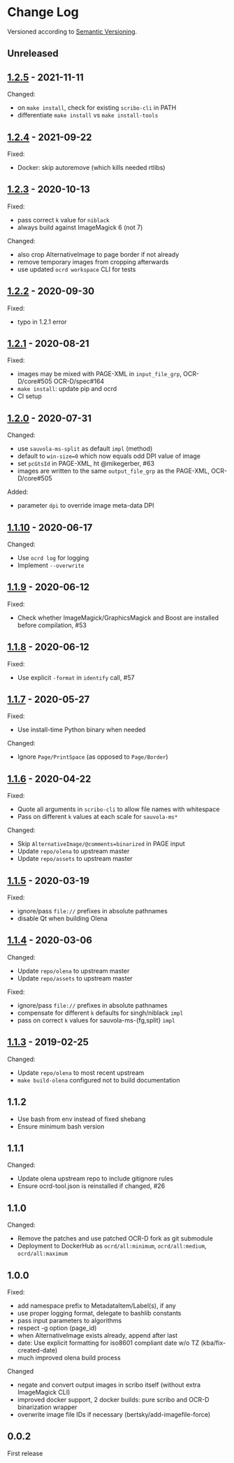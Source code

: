 Change Log
==========
Versioned according to [Semantic Versioning](http://semver.org/).

## Unreleased

## [1.2.5] - 2021-11-11

Changed:

   - on `make install`, check for existing `scribo-cli` in PATH
   - differentiate `make install` vs `make install-tools`

## [1.2.4] - 2021-09-22

Fixed:

   - Docker: skip autoremove (which kills needed rtlibs)

## [1.2.3] - 2020-10-13

Fixed:

   - pass correct `k` value for `niblack`
   - always build against ImageMagick 6 (not 7)
   
Changed:

   - also crop AlternativeImage to page border if not already
   - remove temporary images from cropping afterwards
   - use updated `ocrd workspace` CLI for tests

## [1.2.2] - 2020-09-30

Fixed:

   - typo in 1.2.1 error

## [1.2.1] - 2020-08-21

Fixed:

   - images may be mixed with PAGE-XML in `input_file_grp`, OCR-D/core#505 OCR-D/spec#164
   - `make install`: update pip and ocrd
   - CI setup

## [1.2.0] - 2020-07-31

Changed:

  - use `sauvola-ms-split` as default `impl` (method)
  - default to `win-size=0` which now equals odd DPI value of image
  - set `pcGtsId` in PAGE-XML, ht @mikegerber, #63
  - images are written to the same `output_file_grp` as the PAGE-XML, OCR-D/core#505

Added:

 - parameter `dpi` to override image meta-data DPI


## [1.1.10] - 2020-06-17

Changed:

  - Use `ocrd log` for logging
  - Implement `--overwrite`

## [1.1.9] - 2020-06-12

Fixed:

  * Check whether ImageMagick/GraphicsMagick and Boost are installed before compilation, #53

## [1.1.8] - 2020-06-12

Fixed:

  * Use explicit `-format` in `identify` call, #57

## [1.1.7] - 2020-05-27

Fixed:

  * Use install-time Python binary when needed

Changed:

  * Ignore `Page/PrintSpace` (as opposed to `Page/Border`)

## [1.1.6] - 2020-04-22

Fixed:

  * Quote all arguments in `scribo-cli` to allow file names with whitespace
  * Pass on different `k` values at each scale for `sauvola-ms*`

Changed:

  * Skip `AlternativeImage/@comments=binarized` in PAGE input
  * Update `repo/olena` to upstream master
  * Update `repo/assets` to upstream master

## [1.1.5] - 2020-03-19

Fixed:

  * ignore/pass `file://` prefixes in absolute pathnames
  * disable Qt when building Olena

## [1.1.4] - 2020-03-06

Changed:

  * Update `repo/olena` to upstream master
  * Update `repo/assets` to upstream master

Fixed:

  * ignore/pass `file://` prefixes in absolute pathnames
  * compensate for different `k` defaults for singh/niblack `impl`
  * pass on correct `k` values for sauvola-ms-{fg,split} `impl`

## [1.1.3] - 2019-02-25

Changed:

  * Update `repo/olena` to most recent upstream
  * `make build-olena` configured not to build documentation

## 1.1.2

  * Use bash from env instead of fixed shebang
  * Ensure minimum bash version

## 1.1.1

Changed:

  * Update olena upstream repo to include gitignore rules
  * Ensure ocrd-tool.json is reinstalled if changed, #26

## 1.1.0

Changed:

  * Remove the patches and use patched OCR-D fork as git submodule
  * Deployment to DockerHub as `ocrd/all:minimum`, `ocrd/all:medium`, `ocrd/all:maximum`

## 1.0.0

Fixed:

  * add namespace prefix to MetadataItem/Label(s), if any
  * use proper logging format, delegate to bashlib constants
  * pass input parameters to algorithms
  * respect -g option (page_id)
  * when AlternativeImage exists already, append after last
  * date: Use explicit formatting for iso8601 compliant date w/o TZ  (kba/fix-created-date)
  * much improved olena build process

Changed
  * negate and convert output images in scribo itself (without extra ImageMagick CLI)
  * improved docker support, 2 docker builds: pure scribo and OCR-D binarization wrapper
  * overwrite image file IDs if necessary  (bertsky/add-imagefile-force)

## 0.0.2

First release

<!-- link-labels -->
[1.2.5]: ../../compare/v1.2.4...v1.2.5
[1.2.4]: ../../compare/v1.2.3...v1.2.4
[1.2.3]: ../../compare/v1.2.2...v1.2.3
[1.2.2]: ../../compare/v1.2.1...v1.2.2
[1.2.1]: ../../compare/v1.2.0...v1.2.1
[1.2.0]: ../../compare/v1.1.10...v1.2.0
[1.1.10]: ../../compare/v1.1.9...v1.1.10
[1.1.9]: ../../compare/v1.1.8...v1.1.9
[1.1.8]: ../../compare/v1.1.7...v1.1.8
[1.1.7]: ../../compare/v1.1.6...v1.1.7
[1.1.6]: ../../compare/v1.1.5...v1.1.6
[1.1.5]: ../../compare/v1.1.4...v1.1.5
[1.1.4]: ../../compare/v1.1.3...v1.1.4
[1.1.3]: ../../compare/v1.1.2...v1.1.3
[1.1.2]: ../../compare/v1.1.1...v1.1.2
[1.1.1]: ../../compare/v1.1.0...v1.1.1
[1.1.0]: ../../compare/v1.0.0...v1.1.0
[1.0.0]: ../../compare/v0.0.2...v1.0.0
[0.0.2]: ../../compare/HEAD...v0.0.2
